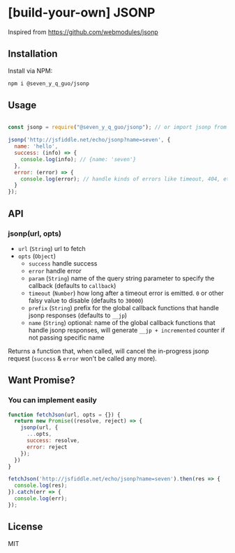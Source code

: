 [![<CircleCI>](https://circleci.com/gh/Seven-Y-Q-Guo/jsonp.svg?style=svg)](https://app.circleci.com/pipelines/github/Seven-Y-Q-Guo/jsonp)

# [build-your-own] JSONP
Inspired from https://github.com/webmodules/jsonp

## Installation
Install via NPM:

```bash
npm i @seven_y_q_guo/jsonp

```

## Usage

```javascript

const jsonp = require("@seven_y_q_guo/jsonp"); // or import jsonp from '@seven_y_q_guo/jsonp';

jsonp('http://jsfiddle.net/echo/jsonp?name=seven', {
  name: 'hello',
  success: (info) => {
    console.log(info); // {name: 'seven'}
  },
  error: (error) => {
    console.log(error); // handle kinds of errors like timeout, 404, etc.
  }
});

```

## API

### jsonp(url, opts)

- `url` (`String`) url to fetch
- `opts` (`Object`)
  - `success` handle success
  - `error` handle error
  - `param` (`String`) name of the query string parameter to specify
    the callback (defaults to `callback`)
  - `timeout` (`Number`) how long after a timeout error is emitted. `0` or other falsy value to
    disable (defaults to `30000`)
  - `prefix` (`String`) prefix for the global callback functions that
    handle jsonp responses (defaults to `__jp`)
  - `name` (`String`) optional: name of the global callback functions that
    handle jsonp responses, will generate `__jp + incremented` counter if not passing specific name

Returns a function that, when called, will cancel the in-progress jsonp request
(`success` & `error` won't be called any more).

## Want Promise?

### You can implement easily

```javascript
function fetchJson(url, opts = {}) {
  return new Promise((resolve, reject) => {
    jsonp(url, {
      ...opts,
      success: resolve,
      error: reject
    });
  })
}

fetchJson('http://jsfiddle.net/echo/jsonp?name=seven').then(res => {
  console.log(res);
}).catch(err => {
  console.log(err);
});
```

## License

MIT

